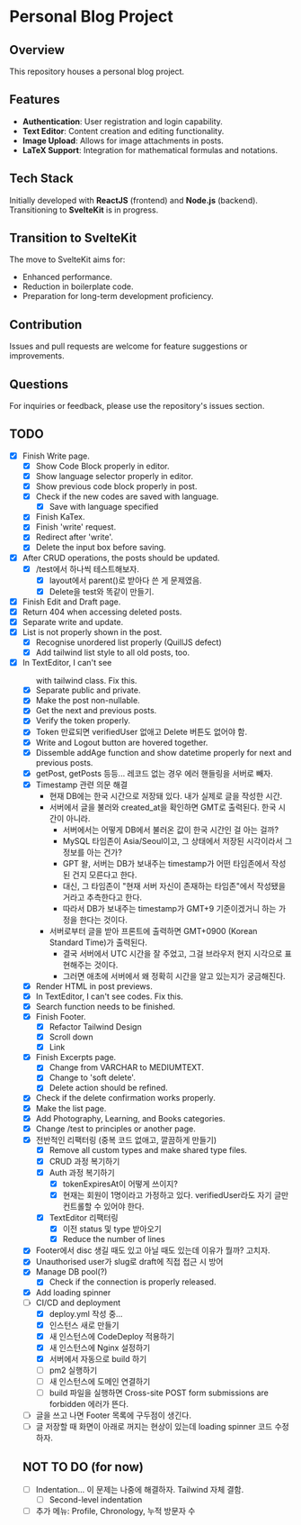 # Personal Blog Project

## Overview

This repository houses a personal blog project.

## Features

- **Authentication**: User registration and login capability.
- **Text Editor**: Content creation and editing functionality.
- **Image Upload**: Allows for image attachments in posts.
- **LaTeX Support**: Integration for mathematical formulas and notations.

## Tech Stack

Initially developed with **ReactJS** (frontend) and **Node.js** (backend). Transitioning to **SvelteKit** is in
progress.

## Transition to SvelteKit

The move to SvelteKit aims for:

- Enhanced performance.
- Reduction in boilerplate code.
- Preparation for long-term development proficiency.

## Contribution

Issues and pull requests are welcome for feature suggestions or improvements.

## Questions

For inquiries or feedback, please use the repository's issues section.

## TODO

- [X] Finish Write page.
    - [X] Show Code Block properly in editor.
    - [X] Show language selector properly in editor.
    - [X] Show previous code block properly in post.
    - [X] Check if the new codes are saved with language.
        - [X] Save with language specified
    - [X] Finish KaTex.
    - [X] Finish 'write' request.
    - [X] Redirect after 'write'.
    - [X] Delete the input box before saving.
- [X] After CRUD operations, the posts should be updated.
    - [X] /test에서 하나씩 테스트해보자.
        - [X] layout에서 parent()로 받아다 쓴 게 문제였음.
        - [X] Delete을 test와 똑같이 만들기.
- [X] Finish Edit and Draft page.
- [X] Return 404 when accessing deleted posts.
- [X] Separate write and update.
- [X] List is not properly shown in the post.
    - [X] Recognise unordered list properly (QuillJS defect)
    - [X] Add tailwind list style to all old posts, too.
- [X] In TextEditor, I can't see <ul> with tailwind class. Fix this.
- [X] Separate public and private.
- [X] Make the post non-nullable.
- [X] Get the next and previous posts.
- [X] Verify the token properly.
- [X] Token 만료되면 verifiedUser 없애고 Delete 버튼도 없어야 함.
- [X] Write and Logout button are hovered together.
- [X] Dissemble addAge function and show datetime properly for next and previous posts.
- [X] getPost, getPosts 등등... 레코드 없는 경우 에러 핸들링을 서버로 빼자.
- [X] Timestamp 관련 의문 해결
    - 현재 DB에는 한국 시간으로 저장돼 있다. 내가 실제로 글을 작성한 시간.
    - 서버에서 글을 불러와 created_at을 확인하면 GMT로 출력된다. 한국 시간이 아니라.
        - 서버에서는 어떻게 DB에서 불러온 값이 한국 시간인 걸 아는 걸까?
        - MySQL 타임존이 Asia/Seoul이고, 그 상태에서 저장된 시각이라서 그 정보를 아는 건가?
        - GPT 왈, 서버는 DB가 보내주는 timestamp가 어떤 타임존에서 작성된 건지 모른다고 한다.
        - 대신, 그 타임존이 "현재 서버 자신이 존재하는 타임존"에서 작성됐을 거라고 추측한다고 한다.
        - 따라서 DB가 보내주는 timestamp가 GMT+9 기준이겠거니 하는 가정을 한다는 것이다.
    - 서버로부터 글을 받아 프론트에 출력하면 GMT+0900 (Korean Standard Time)가 출력된다.
        - 결국 서버에서 UTC 시간을 잘 주었고, 그걸 브라우저 현지 시각으로 표현해주는 것이다.
        - 그러면 애초에 서버에서 왜 정확히 시간을 알고 있는지가 궁금해진다.
- [X] Render HTML in post previews.
- [X] In TextEditor, I can't see codes. Fix this.
- [X] Search function needs to be finished.
- [X] Finish Footer.
    - [X] Refactor Tailwind Design
    - [X] Scroll down
    - [X] Link
- [X] Finish Excerpts page.
    - [X] Change from VARCHAR to MEDIUMTEXT.
    - [X] Change to 'soft delete'.
    - [X] Delete action should be refined.
- [X] Check if the delete confirmation works properly.
- [X] Make the list page.
- [X] Add Photography, Learning, and Books categories.
- [X] Change /test to principles or another page.
- [X] 전반적인 리팩터링 (중복 코드 없애고, 깔끔하게 만들기)
    - [X] Remove all custom types and make shared type files.
    - [X] CRUD 과정 복기하기
    - [X] Auth 과정 복기하기
        - [X] tokenExpiresAt이 어떻게 쓰이지?
        - [X] 현재는 회원이 1명이라고 가정하고 있다. verifiedUser라도 자기 글만 컨트롤할 수 있어야 한다.
    - [X] TextEditor 리팩터링
        - [X] 이전 status 및 type 받아오기
        - [X] Reduce the number of lines
- [X] Footer에서 disc 생길 때도 있고 아닐 때도 있는데 이유가 뭘까? 고치자.
- [X] Unauthorised user가 slug로 draft에 직접 접근 시 방어
- [X] Manage DB pool(?)
    - [X] Check if the connection is properly released.
- [X] Add loading spinner
- [ ] CI/CD and deployment
    - [X] deploy.yml 작성 중...
    - [X] 인스턴스 새로 만들기
    - [X] 새 인스턴스에 CodeDeploy 적용하기
    - [X] 새 인스턴스에 Nginx 설정하기
    - [X] 서버에서 자동으로 build 하기
    - [ ] pm2 실행하기
    - [ ] 새 인스턴스에 도메인 연결하기
    - [ ] build 파일을 실행하면 Cross-site POST form submissions are forbidden 에러가 뜬다.
- [ ] 글을 쓰고 나면 Footer 목록에 구두점이 생긴다.
- [ ] 글 저장할 때 화면이 아래로 꺼지는 현상이 있는데 loading spinner 코드 수정하자.

## NOT TO DO (for now)

- [ ] Indentation... 이 문제는 나중에 해결하자. Tailwind 자체 결함.
    - [ ] Second-level indentation
- [ ] 추가 메뉴: Profile, Chronology, 누적 방문자 수
